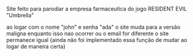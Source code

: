Site feito para parodiar a empresa farmaceutica do jogo RESIDENT EVIL "Umbrella"

ao logar com o nome "john" e senha "ada" o site muda para a versão maligna 
enquanto isso nao ocorrer ou o email for diferente o site permanece igual
{ainda não foi implementado essa função de mudar ao logar de maneira certa}
